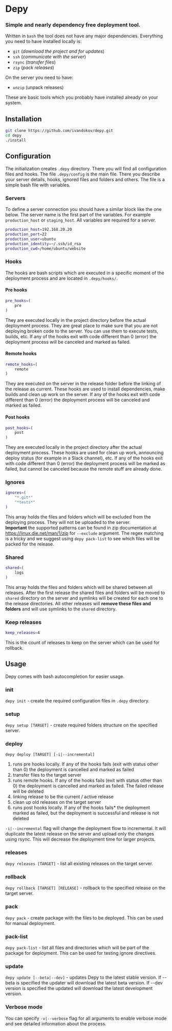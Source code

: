 # Depy
### Simple and nearly dependency free deployment tool.  
Written in `bash` the tool does not have any major dependencies. Everything you need to have installed locally is:
 * `git` (*download the project and for updates*)
 * `ssh` (*communicate with the server*)
 * `rsync` (*transfer files*)
 * `zip` (*pack releases*)

On the server you need to have:
* `unzip` (unpack releases)

These are basic tools which you probably have installed already on your system.

## Installation
 ```bash
git clone https://github.com/ivandokov/depy.git
cd depy
./install
```

## Configuration
The initialization creates `.depy` directory. There you will find all configuration files and hooks.
The file `.depy/config` is the main file. There you describe your server details, hooks, ignored files and folders and others. The file is a simple bash file with variables.

### Servers
To define a server connection you should have a similar block like the one below. The server name is the first part of the variables. For example `production_host` or `staging_host`. All variables are required for a server.
```bash
production_host=192.168.20.20
production_port=22
production_user=ubuntu
production_identity=~/.ssh/id_rsa
production_cwd=/home/ubuntu/website
```

### Hooks
The hooks are bash scripts which are executed in a specific moment of the deployment process and are located in `.depy/hooks/`.  

#### Pre hooks
```bash 
pre_hooks=(
    pre
)
```
They are executed locally in the project directory before the actual deployment process. They are great place to make sure that you are not deploying broken code to the server. You can use them to execute tests, builds, etc.
If any of the hooks exit with code different than 0 (error) the deployment process will be canceled and marked as failed.

#### Remote hooks 
```bash
remote_hooks=(
    remote
)
``` 
They are executed on the server in the release folder before the linking of the release as current. These hooks are used to install dependencies, make builds and clean up work on the server. If any of the hooks exit with code different than 0 (error) the deployment process will be canceled and marked as failed.

#### Post hooks
```bash
post_hooks=(
    post
)
```
They are executed locally in the project directory after the actual deployment process. These hooks are used for clean up work, announcing deploy status (for example in a Slack channel), etc. If any of the hooks exit with code different than 0 (error) the deployment process will be marked as failed, but cannot be canceled because the remote stuff are already done.

### Ignores
```bash
ignores=(
    "*.git*"
    "*tests*"
)
```
This array holds the files and folders which will be excluded from the deploying process. They will not be uploaded to the server.  
**Important** the supported patterns can be found in zip documentation at https://linux.die.net/man/1/zip for `--exclude` argument. The regex matching is a tricky and we suggest using `depy pack-list` to see which files will be packed for the release.

### Shared
```bash
shared=(
    logs
)
```
This array holds the files and folders which will be shared between all releases. After the first release the shared files and folders will be moved to `shared` directory on the server and symlinks will be created for each one to the release directories. All other releases will **remove these files and folders** and will use symlinks to the `shared` directory.

### Keep releases
```bash
keep_releases=4
```
This is the count of releases to keep on the server which can be used for rollback.

## Usage
Depy comes with bash autocompletion for easier usage.

### init
`depy init` - create the required configuration files in `.depy` directory.

### setup
`depy setup [TARGET]` - create required folders structure on the specified server.

### deploy
`depy deploy [TARGET] [-i|--incremental]`
1) runs pre hooks locally. If any of the hooks fails (exit with status other than 0) the deployment is cancelled and marked as failed
2) transfer files to the target server
3) runs remote hooks. If any of the hooks fails (exit with status other than 0) the deployment is cancelled and marked as failed. The failed release will be deleted
4) linking release to be the current / active release
5) clean up old releases on the target server
6) runs post hooks locally. If any of the hooks fails* the deployment marked as failed, but the deployment is successful and release is not deleted

`-i|--incremental` flag will change the deployment flow to incremental. It will duplicate the latest release on the server and upload only the changes using rsync. This will decrease the deployment time for larger projects.

### releases
`depy releases [TARGET]` - list all existing releases on the target server.

### rollback
`depy rollback [TARGET] [RELEASE]` - rollback to the specified release on the target server.

### pack
`depy pack` - create package with the files to be deployed. This can be used for manual deployment.

### pack-list
`depy pack-list` - list all files and directories which will be part of the package for deployment. This can be used for testing ignore directives.

### update
`depy update [--beta|--dev]` - updates Depy to the latest stable version. If --beta is specified the updater will download the latest beta version. If --dev version is specified the updated will download the latest development version.

### Verbose mode
You can specify `-v|--verbose` flag for all arguments to enable verbose mode and see detailed information about the process. 